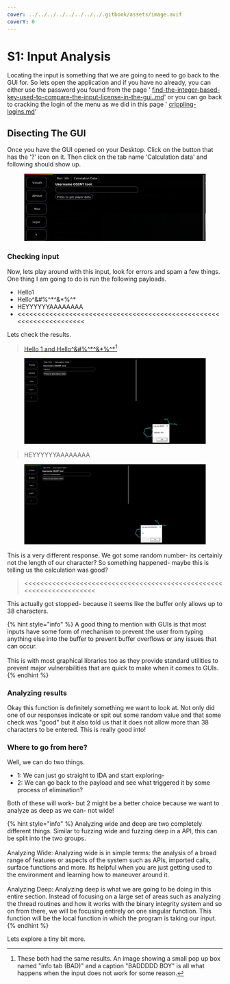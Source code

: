 ```yaml
---
cover: ../../../../../../../../.gitbook/assets/image.avif
coverY: 0
---
```


# S1: Input Analysis

Locating the input is something that we are going to need to go back to the GUI for. So lets open the application and if you have no already, you can either use the password you found from the page ' [find-the-integer-based-key-used-to-compare-the-input-license-in-the-gui..md](../../../../../../level-1-all-walkthroughs/find-the-integer-based-key-used-to-compare-the-input-license-in-the-gui..md "mention")' or you can go back to cracking the login of the menu as we did in this page ' [crippling-logins.md](../../../../../../level-1-all-walkthroughs/bypass-entirely-login-system/crippling-logins.md "mention")'&#x20;

## Disecting The GUI

Once you have the GUI opened on your Desktop. Click on the button that has the '?' icon on it. Then click on the tab name 'Calculation data' and following should show up.

<figure><img src="../../../../../../../../.gitbook/assets/UsernameOSINTTool.PNG" alt=""><figcaption></figcaption></figure>

### Checking input

Now, lets play around with this input, look for errors and spam a few things. One thing I am going to do is run the following payloads.

* Hello1
* Hello^\&#%^\*^&\*$%^\*#@$%^\*
* HEYYYYYYAAAAAAAA
* <<<<<<<<<<<<<<<<<<<<<<<<<<<<<<<<<<<<<<<<<<<<<<<<<<<<<<<<<<<<<<<<<<<<

Lets check the results.

> [Hello 1 and Hello^\&#%^\*^&\*$%^\*#@$%^\*](#user-content-fn-1)[^1]

<figure><img src="../../../../../../../../.gitbook/assets/Hello1_output.PNG" alt=""><figcaption></figcaption></figure>

> HEYYYYYYAAAAAAAA

<figure><img src="../../../../../../../../.gitbook/assets/Output2.PNG" alt=""><figcaption></figcaption></figure>

This is a very different response. We got some random number- its certainly not the length of our character? So something happened- maybe this is telling us the calculation was good?

> <<<<<<<<<<<<<<<<<<<<<<<<<<<<<<<<<<<<<<<<<<<<<<<<<<<<<<<<<<<<<<<<<<<<

This actually got stopped- because it seems like the buffer only allows up to 38 characters.&#x20;

{% hint style="info" %}
A good thing to mention with GUIs is that most inputs have some form of mechanism to prevent the user from typing anything else into the buffer to prevent buffer overflows or any issues that can occur.\
\
This is with most graphical libraries too as they provide standard utilities to prevent major vulnerabilities that are quick to make when it comes to GUIs. &#x20;
{% endhint %}

### Analyzing results

Okay this function is definitely something we want to look at. Not only did one of our responses indicate or spit out some random value and that some check was "good" but it also told us that it does not allow more than 38 characters to be entered. This is really good into!

### Where to go from here?

Well, we can do two things.&#x20;

* 1: We can just go straight to IDA and start exploring-
* 2: We can go back to the payload and see what triggered it by some process of elimination?

Both of these will work- but 2 might be a better choice because we want to analyze as deep as we can- not wide!

{% hint style="info" %}
Analyzing wide and deep are two completely different things. Similar to fuzzing wide and fuzzing deep in a API, this can be split into the two groups.\
\
Analyzing Wide: Analyzing wide is in simple terms: the analysis of a broad range of features or aspects of the system such as APIs, imported calls, surface functions and more. Its helpful when you are just getting used to the environment and learning how to maneuver around it.\
\
Analyzing Deep: Analyzing deep is what we are going to be doing in this entire section. Instead of focusing on a large set of areas such as analyzing the thread routines and how it works with the binary integrity system and so on from there, we will be focusing entirely on one singular function. This function will be the local function in which the program is taking our input.
{% endhint %}

Lets explore a tiny bit more.



[^1]: These both had the same results. An image showing a small pop up box named "info tab (BAD)" and a caption "BADDDDD BOY" is all what happens when the input does not work for some reason.

